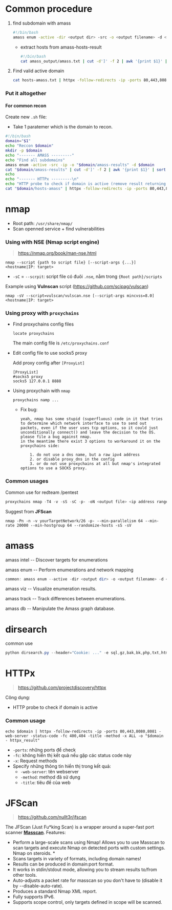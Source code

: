 Common procedure
=======
1. find subdomain with amass

   ```sh
   #!/bin/bash
   amass enum -active -dir <output dir> -src -o <output filename> -d <main domain name> -blf <path to file providing blackisted domains>
   ```

   - extract hosts from amass-hosts-result

     ```sh
     #!/bin/bash
     cat amass_output/amass.txt | cut -d']' -f 2 | awk '{print $1}' | sort -u > hosts-amass.txt
     ```

     

2. Find valid active domain

   ```sh
   cat hosts-amass.txt | httpx -follow-redirects -ip -ports 80,443,8080,8081 -web-server -status-code -fc 400,404 -title -method -o httpx-hosts -x ALL
   ```



### Put it altogether

#### For common recon

Create new `.sh` file: 

- Take 1 paratemer which is the domain to recon.

```sh
#!/bin/bash
domain="$1"
echo "Reccon $domain"
mkdir -p $domain
echo "------- AMASS ---------"
echo "Find all subdomains"
amass enum -active -src -ip -o "$domain/amass-results" -d $domain
cat "$domain/amass-results" | cut -d']' -f 2 | awk '{print $1}' | sort -u > "$domain/hosts-amass"
echo 
echo "------- HTTPx ---------\n"
echo "HTTP probe to check if domain is active (remove result returning 404, 400)"
cat "$domain/hosts-amass" | httpx -follow-redirects -ip -ports 80,443,8080,8081 -web-server -status-code -fc 400,404 -title -method -x ALL -o "$domain/httpx-hosts" 
```



nmap
=======
- Root path: `/usr/share/nmap/`
- Scan openned service + find vulnerabilities

### Using with NSE (Nmap script engine)

> https://nmap.org/book/man-nse.html

```
nmap --script {path to script file} [--script-args {...}] <hostname|IP: target>
```

- `-sC` = `--scrpit`: script file có đuôi `.nse`, nằm trong `{Root path}/scripts`



Example using **Vulnscan** script (https://github.com/scipag/vulscan)

```
nmap -sV --script=vulscan/vulscan.nse [--script-args mincvss=8.0] <hostname|IP: target>
```



### Using  proxy with `proxychains`

- Find proxychains config files

  ```
  locate proxychains
  ```

  The main config file is `/etc/proxychains.conf`

- Edit config file to use socks5 proxy

  Add proxy config after `[ProxyLst]`

  ```
  [ProxyList]
  #socks5 proxy
  socks5 127.0.0.1 8888
  ```

- Using proxychain with `nmap`

  ```
  proxychains namp ...
  ```
  
  - Fix bug:
  
    ```
    yeah, nmap has some stupid (superfluous) code in it that tries to determine which network interface to use to send out packets, even if the user uses tcp options, so it could just unconditionally connect() and leave the decision to the OS.
    please file a bug against nmap.
    in the meantime there exist 3 options to workaround it on the proxychains side:
    
        1. do not use a dns name, but a raw ipv4 address
        2. or disable proxy_dns in the config
        3. or do not use proxychains at all but nmap's integrated options to use a SOCKS proxy.
    ```
  


### Common usages

Common use for redteam /pentest

```powershell
proxychains nmap -T4 -v -sS -sC -p- -oN <output file> <ip address range>
```

Suggest from **JFScan**

```
nmap -Pn -n -v yourTargetNetwork/26 -p- --min-parallelism 64 --min-rate 20000 --min-hostgroup 64 --randomize-hosts -sS -sV
```



amass
=======
amass intel -- Discover targets for enumerations

amass enum -- Perform enumerations and network mapping

```powershell
common: amass enum --active -dir <output dir> -o <output filename> -d <main domain name>
```

amass viz -- Visualize enumeration results.

amass track -- Track differences between enumerations.

amass db -- Manipulate the Amass graph database.
	

# dirsearch

common use

```powershell
python dirsearch.py --header="Cookie: ..." -e sql,gz,bak,bk,php,txt,html,xml,asp,aspx,cgi,phtml,jsp,zip,rar,7z -r -R 3 --random-agents -b -t 5 -x 404,400 --proxy "http://localhost:8080" -u "{URL}"
```



# HTTPx

> https://github.com/projectdiscovery/httpx

Công dụng:

- HTTP probe to check if domain is active

### Common usage

```
echo $domain | httpx -follow-redirects -ip -ports 80,443,8080,8081 -web-server -status-code -fc 400,404 -title -method -x ALL -o "$domain - httpx_result" 
```

- `-ports`: những ports để check
- `-fc`: không hiển thị kết quả nếu gặp các status code này
- `-x`: Request methods
- Specify những thông tin hiển thị trong kết quả:
  - `-web-server`: tên webserver
  - `-method`: method đã sử dụng
  - `-title`: tiêu đề của web



# JFScan

> https://github.com/nullt3r/jfscan
>
> 

The JFScan (Just Fu*king Scan) is a wrapper around a super-fast port scanner [**Masscan**](https://github.com/robertdavidgraham/masscan). Features:

- Perform a large-scale scans using Nmap! Allows you to use Masscan to scan targets and execute Nmap on detected ports with custom settings. Nmap on steroids. *
- Scans targets in variety of formats, including domain names!
- Results can be produced in domain:port format.
- It works in stdin/stdout mode, allowing you to stream results to/from other tools.
- Auto-adjusts a packet rate for masscan so you don't have to (disable it by --disable-auto-rate).
- Produces a standard Nmap XML report.
- Fully supports IPv6.
- Supports scope control, only targets defined in scope will be scanned.


